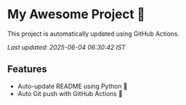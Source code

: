 # My Awesome Project 🚀

This project is automatically updated using GitHub Actions.

_Last updated: 2025-06-04 06:30:42 IST_

## Features
- Auto-update README using Python 🐍
- Auto Git push with GitHub Actions 🤖
